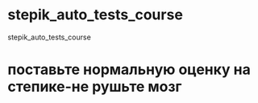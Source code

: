 # stepik_auto_tests_course
stepik_auto_tests_course
# поставьте нормальную оценку на степике-не рушьте мозг
